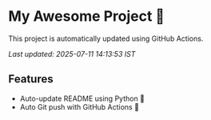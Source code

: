# My Awesome Project 🚀

This project is automatically updated using GitHub Actions.

_Last updated: 2025-07-11 14:13:53 IST_

## Features
- Auto-update README using Python 🐍
- Auto Git push with GitHub Actions 🤖

